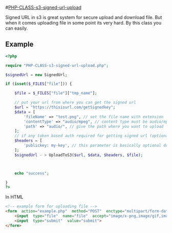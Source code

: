 #[PHP-CLASS-s3-signed-url-upload](https://github.com/sagar290/PHP-CLASS-s3-signed-url-upload)

Signed URL in s3 is great system for secure upload and download file. But when it comes uploading file in some point its very hard. 
By this class you can easily.  

## Example

``` php 
<?php

require "PHP-CLASS-s3-signed-url-upload.php";

$signedUrl = new SignedUrl;

if (isset($_FILES["file"])) {

    $file = $_FILES["file"]["tmp_name"];

    // put your url from where you can get the signed url
    $url = "https://thisisurl.com/getSignedkey";
    $data = [
        'fileName' => "test.png", // set the file name with extension
        'contentType' => "audio/mpeg", // content type must be audio/mpeg for audio, image/png for image, video/mp4 for video
        'path' => "audio/", // give the path where you want to upload
    ];
    // if any token based auth required for getting signed url (optional)
    $headers = [
        'publickey: my-key', // this parameter is basically optional dont be confused
    ];
    $signedUrl - > UploadToS3($url, $data, $headers, $file);



    echo "success";

}
?>
```
In HTML
``` html
<!-- example form for uploading file -->
<form  action="example.php"  method="POST"  enctype="multipart/form-data">
	<input  type="file"  name="file"  accept="image/x-png,image/gif,image/jpeg">
	<input  type="submit"  value="submit">
</form>
```
